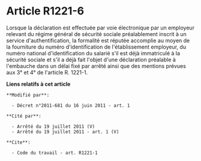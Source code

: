 # Article R1221-6

Lorsque la déclaration est effectuée par voie électronique par un employeur relevant du régime général de sécurité sociale
préalablement inscrit à un service d'authentification, la formalité est réputée accomplie au moyen de la fourniture du numéro
d'identification de l'établissement employeur, du numéro national d'identification du salarié s'il est déjà immatriculé à la
sécurité sociale et s'il a déjà fait l'objet d'une déclaration préalable à l'embauche dans un délai fixé par arrêté ainsi que
des mentions prévues aux 3° et 4° de l'article R. 1221-1.

**Liens relatifs à cet article**

	**Modifié par**:

	  - Décret n°2011-681 du 16 juin 2011 - art. 1

	**Cité par**:

	  - Arrêté du 19 juillet 2011 (V)
	  - Arrêté du 19 juillet 2011 - art. 1 (V)

	**Cite**:

	  - Code du travail - art. R1221-1
